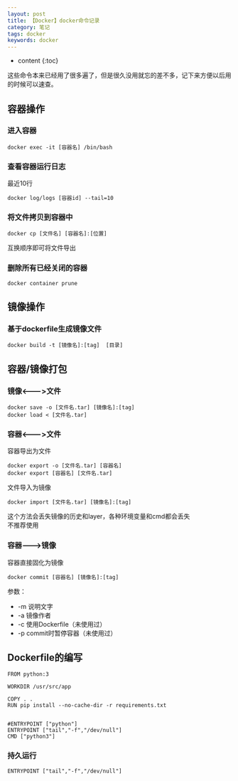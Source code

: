 ```yaml
---
layout: post
title: 【Docker】docker命令记录
category: 笔记
tags: docker
keywords: docker
---
```



* content
{:toc}

这些命令本来已经用了很多遍了，但是很久没用就忘的差不多，记下来方便以后用的时候可以速查。

## 容器操作

### 进入容器

```
docker exec -it [容器名] /bin/bash
```

### 查看容器运行日志
最近10行
```
docker log/logs [容器id] --tail=10
```
### 将文件拷贝到容器中

```
docker cp [文件名] [容器名]:[位置]
```
互换顺序即可将文件导出

### 删除所有已经关闭的容器
```
docker container prune
```


## 镜像操作

### 基于dockerfile生成镜像文件

```
docker build -t [镜像名]:[tag]  [目录]
```

## 容器/镜像打包

### 镜像<--->文件

```
docker save -o [文件名.tar] [镜像名]:[tag]
docker load < [文件名.tar]
```

### 容器<--->文件
容器导出为文件
```
docker export -o [文件名.tar] [容器名]
docker export [容器名] [文件名.tar]
```
文件导入为镜像

```
docker import [文件名.tar] [镜像名]:[tag]
```

这个方法会丢失镜像的历史和layer，各种环境变量和cmd都会丢失  
不推荐使用




### 容器--->镜像
容器直接固化为镜像
```
docker commit [容器名] [镜像名]:[tag]
```

参数：
- -m 说明文字
- -a 镜像作者
- -c 使用Dockerfile（未使用过）
- -p commit时暂停容器（未使用过）



## Dockerfile的编写


```
FROM python:3

WORKDIR /usr/src/app

COPY . .
RUN pip install --no-cache-dir -r requirements.txt


#ENTRYPOINT ["python"]
ENTRYPOINT ["tail","-f","/dev/null"]
CMD ["python3"]

```

### 持久运行

```
ENTRYPOINT ["tail","-f","/dev/null"]
```






